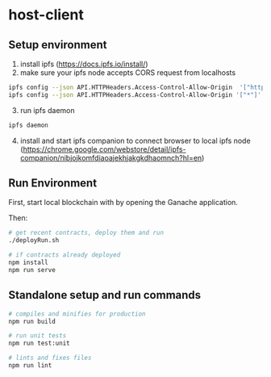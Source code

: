 # host-client

## Setup environment
1) install ipfs (https://docs.ipfs.io/install/)
2) make sure your ipfs node accepts CORS request from localhosts
```bash
ipfs config --json API.HTTPHeaders.Access-Control-Allow-Origin  '["http://localhost"]'
ipfs config --json API.HTTPHeaders.Access-Control-Allow-Origin '["*"]' 
```
3) run ipfs daemon
```bash
ipfs daemon
```
4) install and start ipfs companion to connect browser to local ipfs node (https://chrome.google.com/webstore/detail/ipfs-companion/nibjojkomfdiaoajekhjakgkdhaomnch?hl=en)

## Run Environment

First, start local blockchain with by opening the Ganache application.

Then:

```bash
# get recent contracts, deploy them and run
./deployRun.sh
```

```bash
# if contracts already deployed
npm install
npm run serve
```

## Standalone setup and run commands

```bash
# compiles and minifies for production
npm run build
```

```bash
# run unit tests
npm run test:unit
```

```bash
# lints and fixes files
npm run lint
```
